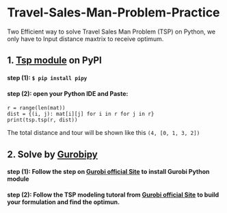 # Travel-Sales-Man-Problem-Practice

Two Efficient way to solve Travel Sales Man Problem (TSP) on Python, we only have to Input distance maxtrix to receive optimum.

## 1. [Tsp module](https://pypi.org/project/tsp/) on PyPI 

  #### step (1): `$ pip install pipy`
  
  #### step (2): open your Python IDE and Paste:
  ```mat = {your_distance_matrix}
  r = range(len(mat))
  dist = {(i, j): mat[i][j] for i in r for j in r}
  print(tsp.tsp(r, dist))
  ```
  
  The total distance and tour will be shown like this `(4, [0, 1, 3, 2])`

  
## 2. Solve by [Gurobipy]()

  #### step (1): Follow the step on [Gurobi official Site](hhttps://www.gurobi.com/documentation/9.0/quickstart_mac/py_python_interface.html) to install Gurobi Python module
  
  #### step (2): Follow the TSP modeling tutoral from [Gurobi official Site](https://gurobi.github.io/modeling-examples/traveling_salesman/tsp.html) to build your formulation and find the optimun.
